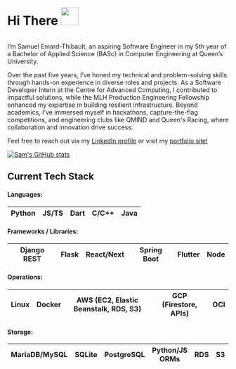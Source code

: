 <div id="header" style="overflow:auto;">
    <h1> Hi There <img src="https://c.tenor.com/nebZyl8oN7IAAAAi/wave-hello.gif" width="40" />  </h1> 
</div>

<p>I’m Samuel Emard-Thibault, an aspiring Software Engineer in my 5th year of a Bachelor of Applied Science (BASc) in Computer Engineering at Queen’s University.

Over the past five years, I’ve honed my technical and problem-solving skills through hands-on experience in diverse roles and projects. As a Software Developer Intern at the Centre for Advanced Computing, I contributed to impactful solutions, while the MLH Production Engineering Fellowship enhanced my expertise in building resilient infrastructure. Beyond academics, I’ve immersed myself in hackathons, capture-the-flag competitions, and engineering clubs like QMIND and Queen's Racing, where collaboration and innovation drive success.

Feel free to reach out via my [LinkedIn profile](https://www.linkedin.com/in/samuelemardthibault/) or visit my [portfolio site!](https://samthibault.ca)
</p>

[![Sam's GitHub stats](https://github-readme-stats.vercel.app/api?username=samethibault&count_private=true&show_icons=true&theme=merko)](https://github.com/anuraghazra/github-readme-stats)

## Current Tech Stack
#### Languages:
Python | JS/TS | Dart | C/C++ | Java |
--- | --- | --- | --- |--- |
#### Frameworks / Libraries:
Django REST | Flask | React/Next | Spring Boot | Flutter | Node |
--- | --- | --- | --- |--- |--- |
#### Operations:
Linux | Docker | AWS (EC2, Elastic Beanstalk, RDS, S3) | GCP (Firestore, APIs) | OCI |
--- | --- | --- | --- |--- |
#### Storage:
MariaDB/MySQL | SQLite | PostgreSQL | Python/JS ORMs | RDS | S3 | Firestore | MongoDB | Supabase |
--- | --- | --- | --- | --- | --- | --- | --- | --- |
